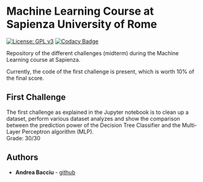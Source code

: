 # Machine Learning Course at Sapienza University of Rome

[![License: GPL v3](https://img.shields.io/badge/-Sapienza%20University%20of%20Rome-red)](https://www.uniroma1.it/en) [![Codacy Badge](https://api.codacy.com/project/badge/Grade/c6321cffdb124d04aa32cc1d86909ff7)](https://www.codacy.com/manual/andreabac3/Machine-Learning-University-Course?utm_source=github.com&amp;utm_medium=referral&amp;utm_content=andreabac3/Machine-Learning-University-Course&amp;utm_campaign=Badge_Grade)

Repository of the different challenges (midterm) during the Machine Learning course at Sapienza.<br>

Currently, the code of the first challenge is present, which is worth 10% of the final score. <br>

## First Challenge

The first challenge as explained in the Jupyter notebook is to clean up a dataset, perform various dataset analyzes and show the comparison between the prediction power of the Decision Tree Classifier and the Multi-Layer Perceptron algorithm (MLP). <br>
Grade: 30/30

## Authors

*   **Andrea Bacciu**  - [github](https://github.com/andreabac3)
